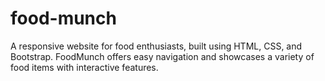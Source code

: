# food-munch
A responsive website for food enthusiasts, built using HTML, CSS, and Bootstrap. FoodMunch offers easy navigation and showcases a variety of food items with interactive features.
